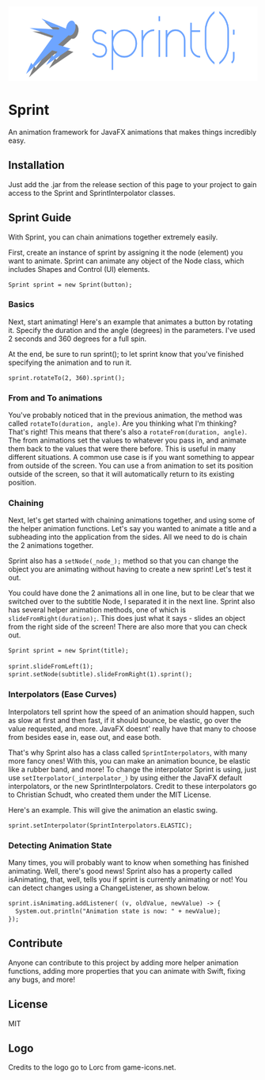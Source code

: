 <p align="center">
<img src="https://github.com/kirankunigiri/Sprint-JavaFX-Animation/blob/master/Images/Logo.png" alt="Logo" height="150">
</p>

# Sprint
An animation framework for JavaFX animations that makes things incredibly easy.

## Installation
Just add the .jar from the release section of this page to your project to gain access to the Sprint and SprintInterpolator classes.

## Sprint Guide

With Sprint, you can chain animations together extremely easily.

First, create an instance of sprint by assigning it the node (element) you want to animate. Sprint can animate any object of the Node class, which includes Shapes and Control (UI) elements.

```
Sprint sprint = new Sprint(button);
```

### Basics

Next, start animating! Here's an example that animates a button by rotating it.
Specify the duration and the angle (degrees) in the parameters.
I've used 2 seconds and 360 degrees for a full spin.

At the end, be sure to run sprint(); to let sprint know that you've finished specifying the animation and to run it.

```
sprint.rotateTo(2, 360).sprint();
```

### From and To animations

You've probably noticed that in the previous animation, the method was called ```rotateTo(duration, angle)```. Are you thinking what I'm thinking? That's right! This means that there's also a ```rotateFrom(duration, angle)```. The from animations set the values to whatever you pass in, and animate them back to the values that were there before. This is useful in many different situations. A common use case is if you want something to appear from outside of the screen. You can use a from animation to set its position outside of the screen, so that it will automatically return to its existing position.

### Chaining

Next, let's get started with chaining animations together, and using some of the helper animation functions.
Let's say you wanted to animate a title and a subheading into the application from the sides. All we need to do is chain the 2 animations together.

Sprint also has a ```setNode(_node_);``` method so that you can change the object you are animating without having to create a new sprint! Let's test it out.

You could have done the 2 animations all in one line, but to be clear that we switched over to the subtitle Node, I separated it in the next line. Sprint also has several helper animation methods, one of which is ```slideFromRight(duration);```. This does just what it says - slides an object from the right side of the screen! There are also more that you can check out.

```
Sprint sprint = new Sprint(title);

sprint.slideFromLeft(1);
sprint.setNode(subtitle).slideFromRight(1).sprint();
```

### Interpolators (Ease Curves)

Interpolators tell sprint how the speed of an animation should happen, such as slow at first and then fast, if it should bounce, be elastic, go over the value requested, and more. JavaFX doesnt' really have that many to choose from besides ease in, ease out, and ease both. 

That's why Sprint also has a class called ```SprintInterpolators```, with many more fancy ones! With this, you can make an animation bounce, be elastic like a rubber band, and more! To change the interpolator Sprint is using, just use ```setIterpolator(_interpolator_)``` by using either the JavaFX default interpolators, or the new SprintInterpolators.
Credit to these interpolators go to Christian Schudt, who created them under the MIT License.

Here's an example. This will give the animation an elastic swing.

```
sprint.setInterpolator(SprintInterpolators.ELASTIC);
```

### Detecting Animation State

Many times, you will probably want to know when something has finished animating. Well, there's good news! Sprint also has a property called isAnimating, that, well, tells you if sprint is currently animating or not! You can detect changes using a ChangeListener, as shown below.

```
sprint.isAnimating.addListener( (v, oldValue, newValue) -> {
  System.out.println("Animation state is now: " + newValue);
});
```

## Contribute
Anyone can contribute to this project by adding more helper animation functions, adding more properties that you can animate with Swift, fixing any bugs, and more!

## License
MIT

## Logo
Credits to the logo go to Lorc from game-icons.net.
